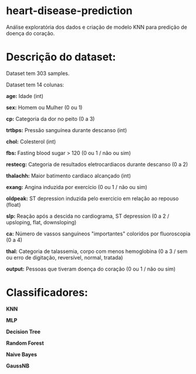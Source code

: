 # heart-disease-prediction
Análise exploratória dos dados e criação de modelo KNN para predição de doença do coração.
# Descrição do dataset:
Dataset tem 303 samples.

Dataset tem 14 colunas:

**age:** Idade (int)

**sex:** Homem ou Mulher (0 ou 1)

**cp:** Categoria da dor no peito (0 a 3)

**trtbps:** Pressão sanguínea durante descanso (int)

**chol:** Colesterol (int)

**fbs:** Fasting blood sugar > 120 (0 ou 1 / não ou sim)

**restecg:** Categoria de resultados eletrocardiacos durante descanso (0 a 2)

**thalachh:** Maior batimento cardiaco alcançado (int)

**exang:** Angina induzida por exercício (0 ou 1 / não ou sim)

**oldpeak:** ST depression induzida pelo exercicio em relação ao repouso (float)

**slp:** Reação após a descida no cardiograma, ST depression (0 a 2 / upsloping, flat, downsloping)

**ca:** Número de vassos sanguíneos "importantes" coloridos por fluoroscopia (0 a 4)

**thal:** Categoria de talassemia, corpo com menos hemoglobina (0 a 3 / sem ou erro de digitação, reversível, normal, tratada)

**output:** Pessoas que tiveram doença do coração (0 ou 1 / não ou sim)
# Classificadores:
**KNN**

**MLP**

**Decision Tree**

**Random Forest**

**Naive Bayes**

**GaussNB**
